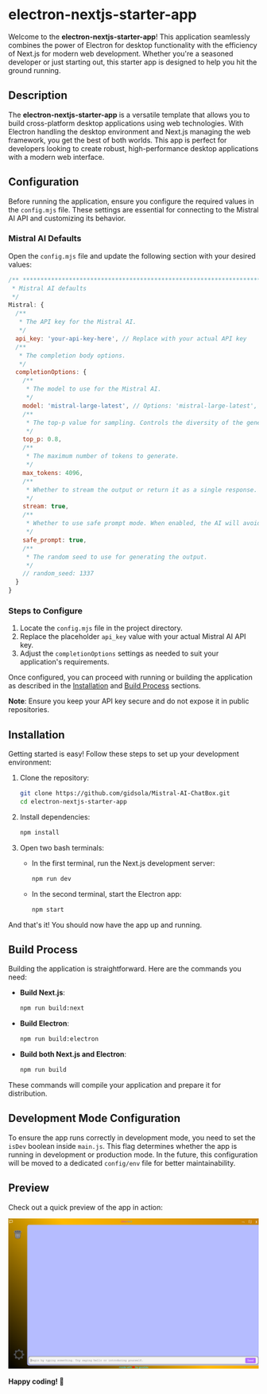 # electron-nextjs-starter-app

Welcome to the **electron-nextjs-starter-app**! This application seamlessly combines the power of Electron for desktop functionality with the efficiency of Next.js for modern web development. Whether you're a seasoned developer or just starting out, this starter app is designed to help you hit the ground running.

## Description

The **electron-nextjs-starter-app** is a versatile template that allows you to build cross-platform desktop applications using web technologies. With Electron handling the desktop environment and Next.js managing the web framework, you get the best of both worlds. This app is perfect for developers looking to create robust, high-performance desktop applications with a modern web interface.

## Configuration

Before running the application, ensure you configure the required values in the `config.mjs` file. These settings are essential for connecting to the Mistral AI API and customizing its behavior.

### Mistral AI Defaults

Open the `config.mjs` file and update the following section with your desired values:

```javascript
/** *************************************************************************
 * Mistral AI defaults
 */
Mistral: {
  /**
   * The API key for the Mistral AI.
   */
  api_key: 'your-api-key-here', // Replace with your actual API key
  /**
   * The completion body options.
   */
  completionOptions: {
    /**
     * The model to use for the Mistral AI.
     */
    model: 'mistral-large-latest', // Options: 'mistral-large-latest', 'mistral-small-latest', 'codestral-latest'
    /**
     * The top-p value for sampling. Controls the diversity of the generated output.
     */
    top_p: 0.8,
    /**
     * The maximum number of tokens to generate.
     */
    max_tokens: 4096,
    /**
     * Whether to stream the output or return it as a single response.
     */
    stream: true,
    /**
     * Whether to use safe prompt mode. When enabled, the AI will avoid generating harmful or unsafe content.
     */
    safe_prompt: true,
    /**
     * The random seed to use for generating the output.
     */
    // random_seed: 1337
  }
}
```

### Steps to Configure

1. Locate the `config.mjs` file in the project directory.
2. Replace the placeholder `api_key` value with your actual Mistral AI API key.
3. Adjust the `completionOptions` settings as needed to suit your application's requirements.

Once configured, you can proceed with running or building the application as described in the [Installation](#installation) and [Build Process](#build-process) sections.

**Note**: Ensure you keep your API key secure and do not expose it in public repositories.

## Installation

Getting started is easy! Follow these steps to set up your development environment:

1. Clone the repository:

    ```bash
    git clone https://github.com/gidsola/Mistral-AI-ChatBox.git
    cd electron-nextjs-starter-app
    ```

2. Install dependencies:

    ```bash
    npm install
    ```

3. Open two bash terminals:

    - In the first terminal, run the Next.js development server:

      ```bash
      npm run dev
      ```

    - In the second terminal, start the Electron app:

      ```bash
      npm start
      ```

And that's it! You should now have the app up and running.

## Build Process

Building the application is straightforward. Here are the commands you need:

- **Build Next.js**:

  ```bash
  npm run build:next
  ```

- **Build Electron**:

  ```bash
  npm run build:electron
  ```

- **Build both Next.js and Electron**:

  ```bash
  npm run build
  ```

These commands will compile your application and prepare it for distribution.

## Development Mode Configuration

To ensure the app runs correctly in development mode, you need to set the `isDev` boolean inside `main.js`. This flag determines whether the app is running in development or production mode. In the future, this configuration will be moved to a dedicated `config/env` file for better maintainability.


## Preview

Check out a quick preview of the app in action:

[![Preview](./preview.png)](./preview.mp4)


**Happy coding! 🚀**